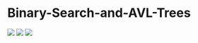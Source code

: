 # Binary-Search-and-AVL-Trees
![](https://user-images.githubusercontent.com/47990805/89442528-053b0980-d71d-11ea-8dab-b27d1c71d0e2.png)
![](https://user-images.githubusercontent.com/47990805/89442572-0e2bdb00-d71d-11ea-982c-32945c33f0e6.png)
![](https://user-images.githubusercontent.com/47990805/89442613-1c79f700-d71d-11ea-9fb1-eafffeaaad7b.png)
